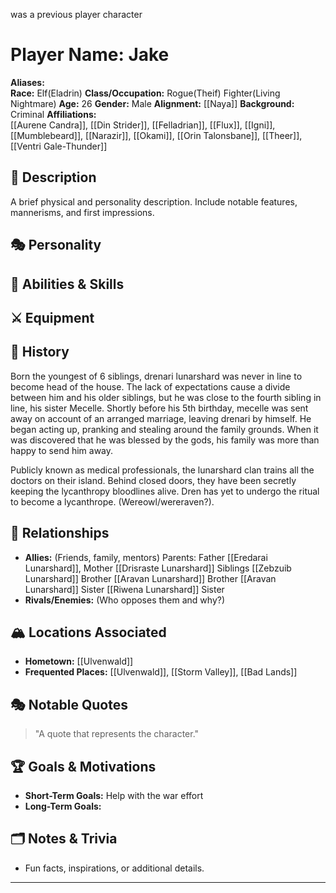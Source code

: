 was a previous player character

# Player Name: Jake

**Aliases:**  
**Race:**  Elf(Eladrin)
**Class/Occupation:**  Rogue(Theif) Fighter(Living Nightmare)
**Age:**  26
**Gender:**  Male
**Alignment:**  [[Naya]]
**Background:**  Criminal
**Affiliations:**  
[[Aurene Candra]], [[Din Strider]], [[Felladrian]], [[Flux]], [[Igni]], [[Mumblebeard]], [[Narazir]], [[Okami]], [[Orin Talonsbane]], [[Theer]],[[Ventri Gale-Thunder]] 
## 📝 Description  
A brief physical and personality description. Include notable features, mannerisms, and first impressions.

## 🎭 Personality  

## 🏹 Abilities & Skills  

## ⚔️ Equipment  

## 📖 History  
Born the youngest of 6 siblings, drenari lunarshard was never in line to become head of the house. The lack of expectations cause a divide between him and his older siblings, but he was close to the fourth sibling in line, his sister Mecelle. Shortly before his 5th birthday, mecelle was sent away on account of an arranged marriage, leaving drenari by himself. He began acting up, pranking and stealing around the family grounds. When it was discovered that he was blessed by the gods, his family was more than happy to send him away. 

  

Publicly known as medical professionals, the lunarshard clan trains all the doctors on their island. Behind closed doors, they have been secretly keeping the lycanthropy bloodlines alive. Dren has yet to undergo the ritual to become a lycanthrope. (Wereowl/wereraven?).
## 🧩 Relationships  
- **Allies:** (Friends, family, mentors)
Parents: Father [[Eredarai Lunarshard]], Mother [[Drisraste Lunarshard]]
Siblings
[[Zebzuib Lunarshard]] Brother
[[Aravan Lunarshard]] Brother
[[Aravan Lunarshard]] Sister
[[Riwena Lunarshard]] Sister
- **Rivals/Enemies:** (Who opposes them and why?)  

## 🏔️ Locations Associated  
- **Hometown:**  [[Ulvenwald]]
- **Frequented Places:**  [[Ulvenwald]], [[Storm Valley]], [[Bad Lands]]

## 🎭 Notable Quotes  
> "A quote that represents the character."

## 🏆 Goals & Motivations  
- **Short-Term Goals:**  Help with the war effort
- **Long-Term Goals:**  

## 🗂️ Notes & Trivia  
- Fun facts, inspirations, or additional details.  

---